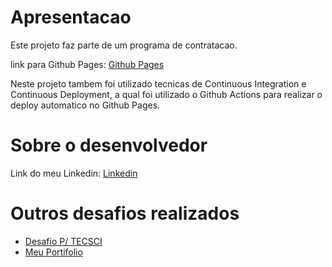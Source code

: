 # Apresentacao

Este projeto faz parte de um programa de contratacao.

link para Github Pages: [Github Pages](https://danielportes.github.io/desafio-junior/)

Neste projeto tambem foi utilizado tecnicas de Continuous Integration e Continuous Deployment, a qual foi utilizado o Github Actions para realizar o deploy automatico no Github Pages.



# Sobre o desenvolvedor

Link do meu Linkedin: [Linkedin](https://www.linkedin.com/in/danielfportes/)

# Outros desafios realizados

- [Desafio P/ TECSCI](https://github.com/DanielPortes/meu-desafio)
- [Meu Portifolio](https://github.com/DanielPortes/)

